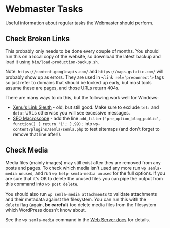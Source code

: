 # Webmaster Tasks

Useful information about regular tasks the Webmaster should perform.

## Check Broken Links

This probably only needs to be done every couple of months. You should run this on a local copy of the website, so download the latest backup and load it using `bin/load-production-backup.sh`.

Note: `https://content.googleapis.com/` and `https://maps.gstatic.com/` will probably show up as errors. They are used in `<link rel='preconnect'>` tags so just refer to domains that should be looked up early, but most tools assume these are pages, and those URLs return 404s.

There are many ways to do this, but the following work well for Windows:

* [Xenu's Link Sleuth](http://home.snafu.de/tilman/xenulink.html) - old, but still good. Make sure to exclude `tel:` and `data:` URLs otherwise you will see excessive messages.
* [SEO Macroscope](https://nazuke.github.io/SEOMacroscope/blog/) - add the line `add_filter('pre_option_blog_public', function() { return '1'; },99);` into `wp-content/plugins/semla/semla.php` to test sitemaps (and don't forget to remove that line after!).

## Check Media

Media files (mainly images) may still exist after they are removed from any posts and pages. To check
which media isn't used any more run `wp semla-media unused`, and run `wp help semla-media unused` for the full options. If you are sure that it's OK to delete the unused files you can pipe the output from this command into `wp post delete`.

You should also run `wp semla-media attachments` to validate attachments and their metadata against the filesystem. You can run this with the `--delete` flag (again, **be careful**) too delete media files from the filesystem which WordPress doesn't know about.

See the `wp semla-media` command in the [Web Server docs](web-server.md#semla-wp-cli-commands) for details.
